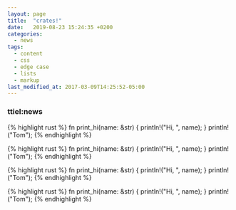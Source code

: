 ```yaml
---
layout: page
title:  "crates!"
date:   2019-08-23 15:24:35 +0200
categories:
  - news
tags:
  - content
  - css
  - edge case
  - lists
  - markup
last_modified_at: 2017-03-09T14:25:52-05:00
---
```


### ttiel:news

{% highlight rust %}
fn print_hi(name: &str) { 
  println!("Hi, ", name);
}
println!("Tom");
{% endhighlight %}


{% highlight rust %}
fn print_hi(name: &str) { 
  println!("Hi, ", name);
}
println!("Tom");
{% endhighlight %}

{% highlight rust %}
fn print_hi(name: &str) { 
  println!("Hi, ", name);
}
println!("Tom");
{% endhighlight %}

{% highlight rust %}
fn print_hi(name: &str) { 
  println!("Hi, ", name);
}
println!("Tom");
{% endhighlight %}